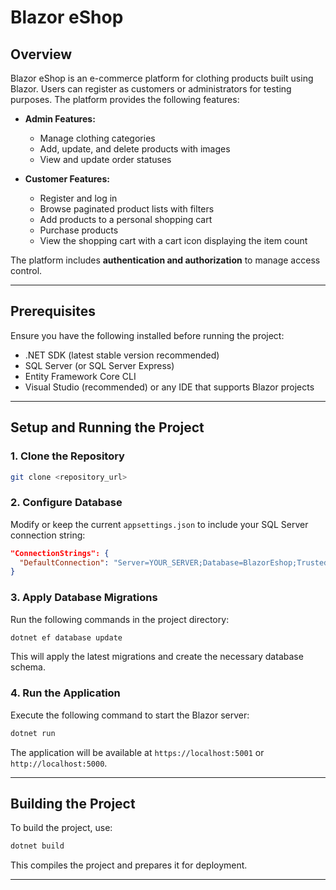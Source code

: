 # Blazor eShop

## Overview
Blazor eShop is an e-commerce platform for clothing products built using Blazor. Users can register as customers or administrators for testing purposes. The platform provides the following features:

- **Admin Features:**
  - Manage clothing categories
  - Add, update, and delete products with images
  - View and update order statuses
  
- **Customer Features:**
  - Register and log in
  - Browse paginated product lists with filters
  - Add products to a personal shopping cart
  - Purchase products
  - View the shopping cart with a cart icon displaying the item count

The platform includes **authentication and authorization** to manage access control.

---

## Prerequisites
Ensure you have the following installed before running the project:

- .NET SDK (latest stable version recommended)
- SQL Server (or SQL Server Express)
- Entity Framework Core CLI
- Visual Studio (recommended) or any IDE that supports Blazor projects

---

## Setup and Running the Project

### 1. Clone the Repository
```sh
git clone <repository_url>
```

### 2. Configure Database
Modify or keep the current `appsettings.json` to include your SQL Server connection string:
```json
"ConnectionStrings": {
  "DefaultConnection": "Server=YOUR_SERVER;Database=BlazorEshop;Trusted_Connection=True;"
}
```

### 3. Apply Database Migrations
Run the following commands in the project directory:
```sh
dotnet ef database update
```
This will apply the latest migrations and create the necessary database schema.

### 4. Run the Application
Execute the following command to start the Blazor server:
```sh
dotnet run
```
The application will be available at `https://localhost:5001` or `http://localhost:5000`.

---

## Building the Project
To build the project, use:
```sh
dotnet build
```
This compiles the project and prepares it for deployment.

---
